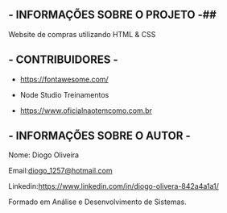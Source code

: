 ## - INFORMAÇÕES SOBRE O PROJETO -##  

Website de compras utilizando HTML & CSS


## - CONTRIBUIDORES - ##

- https://fontawesome.com/

-  Node Studio Treinamentos

- https://www.oficialnaotemcomo.com.br


## - INFORMAÇÕES SOBRE O AUTOR - ##

Nome: Diogo Oliveira

Email:diogo_1257@hotmail.com

Linkedin:https://www.linkedin.com/in/diogo-olivera-842a4a1a1/

Formado em Análise e Desenvolvimento de Sistemas.